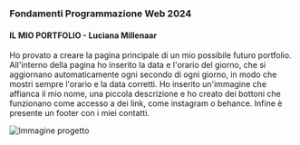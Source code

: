 ### Fondamenti Programmazione Web 2024
#### IL MIO PORTFOLIO - Luciana Millenaar

Ho provato a creare la pagina principale di un mio possibile futuro portfolio. All'interno della pagina ho inserito la data e l'orario del giorno, che si aggiornano automaticamente ogni secondo di ogni giorno, in modo che mostri sempre l'orario e la data corretti. 
Ho inserito un'immagine che affianca il mio nome, una piccola descrizione e ho creato dei bottoni che funzionano come accesso a dei link, come instagram o behance. Infine è presente un footer con i miei contatti. 

![Immagine progetto](https://raw.githubusercontent.com/zumatt/Fondamenti-Programmazione-Web-24/main/Attivit%C3%A0/Luciana%20Millenaar/Progetto%20Finale/Progetto_Millenaar.png)